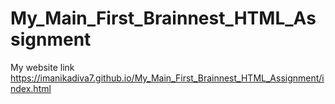 # My_Main_First_Brainnest_HTML_Assignment

My website link https://imanikadiva7.github.io/My_Main_First_Brainnest_HTML_Assignment/index.html
